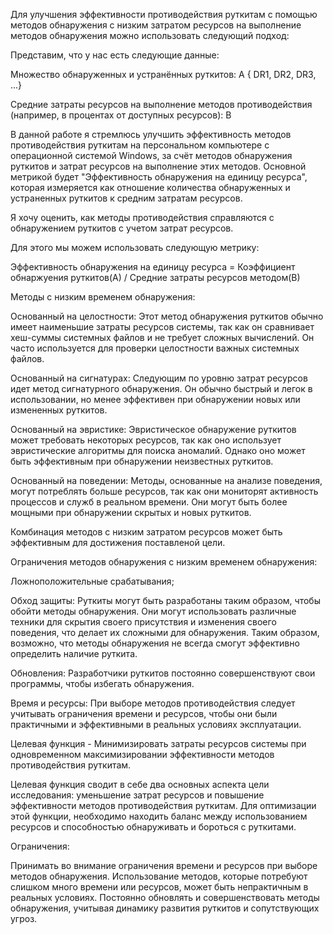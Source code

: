 Для улучшения эффективности противодействия руткитам с помощью методов обнаружения с низким затратом ресурсов на выполнение методов обнаружения можно использовать следующий подход:

Представим, что у нас есть следующие данные:

Множество обнаруженных и устранённых руткитов: A { DR1, DR2, DR3, ...}

Средние затраты ресурсов на выполнение методов противодействия (например, в процентах от доступных ресурсов): B

В данной работе я стремлюсь улучшить эффективность методов противодействия руткитам на персональном компьютере с операционной
системой Windows, за счёт методов обнаружения руткитов и затрат ресурсов на выполнение этих методов.
Основной метрикой будет "Эффективность обнаружения на единицу ресурса", которая измеряется 
как отношение количества обнаруженных и устраненных руткитов к средним затратам ресурсов.

Я хочу оценить, как методы противодействия справляются с обнаружением руткитов с учетом затрат ресурсов.

Для этого мы можем использовать следующую метрику:

Эффективность обнаружения на единицу ресурса = Коэффициент обнаржуения руткитов(А) / Средние затраты ресурсов методом(В) 
 
Методы с низким временем обнаружения:

Основанный на целостности: Этот метод обнаружения руткитов обычно имеет наименьшие затраты ресурсов системы, так как он сравнивает хеш-суммы системных файлов и не требует сложных вычислений. Он часто используется для проверки целостности важных системных файлов.

Основанный на сигнатурах: Следующим по уровню затрат ресурсов идет метод сигнатурного обнаружения. Он обычно быстрый и легок в использовании, но менее эффективен при обнаружении новых или измененных руткитов.

Основанный на эвристике: Эвристическое обнаружение руткитов может требовать некоторых ресурсов, так как оно использует эвристические алгоритмы для поиска аномалий. Однако оно может быть эффективным при обнаружении неизвестных руткитов.

Основанный на поведении: Методы, основанные на анализе поведения, могут потреблять больше ресурсов, так как они мониторят активность процессов и служб в реальном времени. Они могут быть более мощными при обнаружении скрытых и новых руткитов.

Комбинация методов с низким затратом ресурсов может быть эффективным для достижения поставленой цели.

Ограничения методов обнаружения с низким временем обнаружения:

Ложноположительные срабатывания;

Обход защиты: Руткиты могут быть разработаны таким образом, чтобы обойти методы обнаружения. Они могут использовать различные техники для скрытия своего присутствия и изменения своего поведения, что делает их сложными для обнаружения. Таким образом, возможно, что методы обнаружения не всегда смогут эффективно определить наличие руткита.

Обновления: Разработчики руткитов постоянно совершенствуют свои программы, чтобы избегать обнаружения.

Время и ресурсы: При выборе методов противодействия следует учитывать ограничения времени и ресурсов, чтобы они были практичными и эффективными в реальных условиях эксплуатации.

Целевая функция - Минимизировать затраты ресурсов системы при одновременном максимизировании эффективности методов противодействия руткитам.

Целевая функция сводит в себе два основных аспекта цели исследования: уменьшение затрат ресурсов и повышение эффективности
методов противодействия руткитам. Для оптимизации этой функции, необходимо находить баланс между использованием ресурсов
и способностью обнаруживать и бороться с руткитами.

Ограничения:

Принимать во внимание ограничения времени и ресурсов при выборе методов обнаружения. Использование методов, которые потребуют слишком много времени или ресурсов, может быть непрактичным в реальных условиях.
Постоянно обновлять и совершенствовать методы обнаружения, учитывая динамику развития руткитов и сопутствующих угроз.